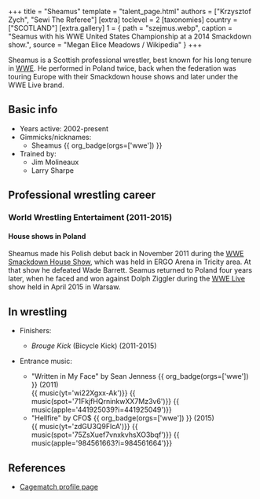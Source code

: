 +++
title = "Sheamus"
template = "talent_page.html"
authors = ["Krzysztof Zych", "Sewi The Referee"]
[extra]
toclevel = 2
[taxonomies]
country = ["SCOTLAND"]
[extra.gallery]
1 = { path = "szejmus.webp", caption = "Seamus with his WWE United States Championship at a 2014 Smackdown show.", source = "Megan Elice Meadows / Wikipedia" }
+++

Sheamus is a Scottish professional wrestler, best known for his long tenure in [WWE](@/o/wwe.md). He performed in Poland twice, back when the federation was touring Europe with their Smackdown house shows and later under the WWE Live brand.

## Basic info

* Years active: 2002-present
* Gimmicks/nicknames:
  - Sheamus {{ org_badge(orgs=['wwe']) }}
* Trained by:
  - Jim Molineaux
  - Larry Sharpe

## Professional wrestling career

### World Wrestling Entertaiment (2011-2015)

#### House shows in Poland

Sheamus made his Polish debut back in November 2011 during the [WWE Smackdown House Show](@/e/wwe/2011-11-11-wwe-smackdown-house-show.md), which was held in ERGO Arena in Tricity area. At that show he defeated Wade Barrett. Seamus returned to Poland four years later, when he faced and won against Dolph Ziggler during the [WWE Live](@/e/wwe/2015-04-15-wwe-live.md) show held in April 2015 in Warsaw.

## In wrestling

* Finishers:
  - _Brouge Kick_ (Bicycle Kick) (2011-2015)

* Entrance music:
  - "Written in My Face" by Sean Jenness
 {{ org_badge(orgs=['wwe']) }} (2011) <br>
 {{ music(yt='wi22Xgxx-Ak')}}
 {{ music(spot='71FkjfHQrninkwXX7Mz3v6')}}
 {{ music(apple='441925039?i=441925049')}}
  - "Hellfire" by CFO$
 {{ org_badge(orgs=['wwe']) }} (2015) <br>
 {{ music(yt='zdGU3Q9FlcA')}}
 {{ music(spot='75ZsXuef7vnxkvhsXO3bqf')}}
 {{ music(apple='984561663?i=984561664')}}

## References

* [Cagematch profile page](https://www.cagematch.net/?id=2&nr=2641)
